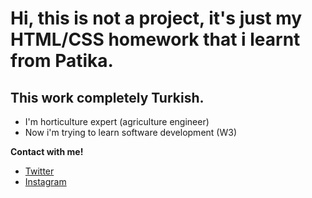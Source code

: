 # Hi, this is not a project, it's just my HTML/CSS homework that i learnt from Patika.
## This work completely Turkish.

* I'm horticulture expert (agriculture engineer)
* Now i'm trying to learn software development (W3)

**Contact with me!**
* [Twitter](https://twitter.com/temjzz)
* [Instagram](https://www.instagram.com/mehmettemizss/)
